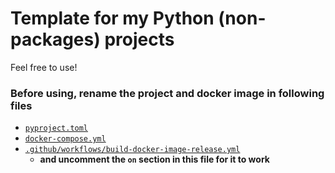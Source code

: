 # Template for my Python (non-packages) projects
Feel free to use!

### Before using, rename the project and docker image in following files
- [`pyproject.toml`](pyproject.toml.old)
- [`docker-compose.yml`](docker-compose.yml)
- [`.github/workflows/build-docker-image-release.yml`](.github/workflows/build-docker-image-release.yml)
  - **and uncomment the `on` section in this file for it to work**
